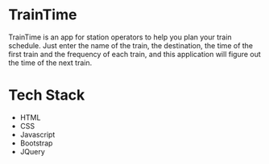 # TrainTime
TrainTime is an app for station operators to help you plan your train schedule. Just enter the name of the train, the destination, the time of the first train and the frequency of each train, and this application will figure out the time of the next train.

# Tech Stack
* HTML
* CSS
* Javascript
* Bootstrap
* JQuery 



